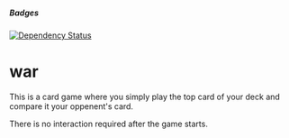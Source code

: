##### Badges
[![Dependency Status](https://gemnasium.com/Zrp200/war.svg)](https://gemnasium.com/Zrp200/war)
# war
This is a card game where you simply play the top card of your deck and compare it your oppenent's card.

There is no interaction required after the game starts.
